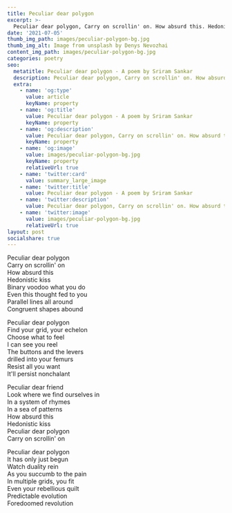 ```yaml
---
title: Peculiar dear polygon
excerpt: >-
  Peculiar dear polygon, Carry on scrollin' on. How absurd this. Hedonistic kiss. Binary voodoo what you do. Even this thought fed to you ...
date: '2021-07-05'
thumb_img_path: images/peculiar-polygon-bg.jpg
thumb_img_alt: Image from unsplash by Denys Nevozhai
content_img_path: images/peculiar-polygon-bg.jpg
categories: poetry
seo:
  metatitle: Peculiar dear polygon - A poem by Sriram Sankar
  description: Peculiar dear polygon, Carry on scrollin' on. How absurd this. Hedonistic kiss. Binary voodoo what you do. Even this thought fed to you ...
  extra:
    - name: 'og:type'
      value: article
      keyName: property
    - name: 'og:title'
      value: Peculiar dear polygon - A poem by Sriram Sankar
      keyName: property
    - name: 'og:description'
      value: Peculiar dear polygon, Carry on scrollin' on. How absurd this. Hedonistic kiss. Binary voodoo what you do. Even this thought fed to you ...
      keyName: property
    - name: 'og:image'
      value: images/peculiar-polygon-bg.jpg
      keyName: property
      relativeUrl: true
    - name: 'twitter:card'
      value: summary_large_image
    - name: 'twitter:title'
      value: Peculiar dear polygon - A poem by Sriram Sankar
    - name: 'twitter:description'
      value: Peculiar dear polygon, Carry on scrollin' on. How absurd this. Hedonistic kiss. Binary voodoo what you do. Even this thought fed to you ...
    - name: 'twitter:image'
      value: images/peculiar-polygon-bg.jpg
      relativeUrl: true
layout: post
socialshare: true
---
```

Peculiar dear polygon   
Carry on scrollin' on   
How absurd this   
Hedonistic kiss   
Binary voodoo what you do   
Even this thought fed to you   
Parallel lines all around   
Congruent shapes abound   

Peculiar dear polygon   
Find your grid, your echelon   
Choose what to feel   
I can see you reel   
The buttons and the levers   
drilled into your femurs   
Resist all you want   
It'll persist nonchalant   

Peculiar dear friend   
Look where we find ourselves in   
In a system of rhymes   
In a sea of patterns   
How absurd this   
Hedonistic kiss   
Peculiar dear polygon    
Carry on scrollin' on   

Peculiar dear polygon   
It has only just begun   
Watch duality rein   
As you succumb to the pain   
In multiple grids, you fit   
Even your rebellious quilt   
Predictable evolution   
Foredoomed revolution   